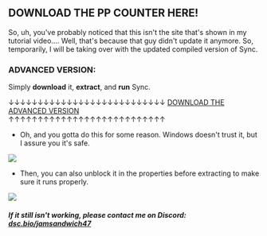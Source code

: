## DOWNLOAD THE PP COUNTER HERE!

So, uh, you've probably noticed that this isn't the site that's shown in my tutorial video....
Well, that's because that guy didn't update it anymore. So, temporarily, I will be taking over with the updated compiled version of Sync.

### ADVANCED VERSION:

Simply **download** it, **extract**, and **run** Sync.

<script async defer src="https://buttons.github.io/buttons.js"></script>
↓↓↓↓↓↓↓↓↓↓↓↓↓↓↓↓↓↓↓↓↓↓↓↓↓↓↓
<a class="github-button" href="https://github.com/jericjan/jeric-osu-sync/releases/download/9%2F13/Jeric.s_Sync_Collection0913.rar" data-icon="octicon-download" data-size="large" aria-label="Download ntkme/github-buttons on GitHub">DOWNLOAD THE ADVANCED VERSION</a>  
↑↑↑↑↑↑↑↑↑↑↑↑↑↑↑↑↑↑↑↑↑↑↑↑↑↑↑


- Oh, and you gotta do this for some reason. Windows doesn't trust it, but I assure you it's safe.
<img src="https://i.imgur.com/YCuiShV.png">

- Then, you can also unblock it in the properties before extracting to make sure it runs properly.
<img src="https://i.imgur.com/AmSL3kE.png">

##### If it still isn't working, please contact me on Discord: [dsc.bio/jamsandwich47](https://discord.bio/p/jamsandwich47)
